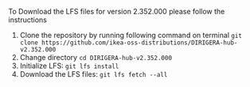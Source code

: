 To Download the LFS files for version 2.352.000 please follow the instructions

1. Clone the repository by running following command on terminal `git clone https://github.com/ikea-oss-distributions/DIRIGERA-hub-v2.352.000`
2. Change directory `cd DIRIGERA-hub-v2.352.000`
3. Initialize LFS: `git lfs install`
4. Download the LFS files: `git lfs fetch --all`

